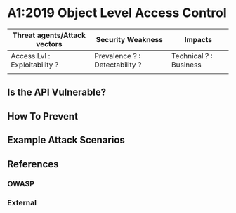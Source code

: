 A1:2019 Object Level Access Control
===================================

| Threat agents/Attack vectors | Security Weakness | Impacts |
| -- | -- | -- |
| Access Lvl : Exploitability ? | Prevalence ? : Detectability ? | Technical ? : Business |
| | | |

## Is the API Vulnerable?

## How To Prevent

## Example Attack Scenarios

## References

### OWASP

### External
